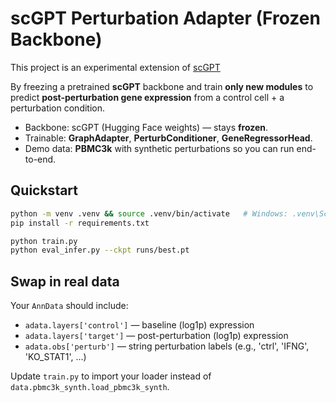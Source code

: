 # scGPT Perturbation Adapter (Frozen Backbone)

This project is an experimental extension of [scGPT](https://github.com/bowang-lab/scGPT)

By freezing a pretrained **scGPT** backbone and train **only new modules** to predict
**post-perturbation gene expression** from a control cell + a perturbation condition.

- Backbone: scGPT (Hugging Face weights) — stays **frozen**.
- Trainable: **GraphAdapter**, **PerturbConditioner**, **GeneRegressorHead**.
- Demo data: **PBMC3k** with synthetic perturbations so you can run end-to-end.

## Quickstart

```bash
python -m venv .venv && source .venv/bin/activate   # Windows: .venv\Scripts\activate
pip install -r requirements.txt

python train.py
python eval_infer.py --ckpt runs/best.pt
```

## Swap in real data

Your `AnnData` should include:
- `adata.layers['control']`  — baseline (log1p) expression
- `adata.layers['target']`   — post-perturbation (log1p) expression
- `adata.obs['perturb']`     — string perturbation labels (e.g., 'ctrl', 'IFNG', 'KO_STAT1', ...)

Update `train.py` to import your loader instead of `data.pbmc3k_synth.load_pbmc3k_synth`.
